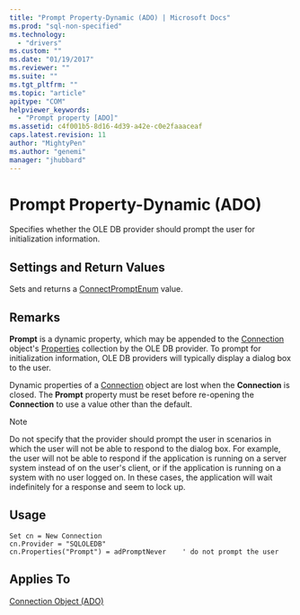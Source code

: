 ```yaml
---
title: "Prompt Property-Dynamic (ADO) | Microsoft Docs"
ms.prod: "sql-non-specified"
ms.technology:
  - "drivers"
ms.custom: ""
ms.date: "01/19/2017"
ms.reviewer: ""
ms.suite: ""
ms.tgt_pltfrm: ""
ms.topic: "article"
apitype: "COM"
helpviewer_keywords: 
  - "Prompt property [ADO]"
ms.assetid: c4f001b5-8d16-4d39-a42e-c0e2faaaceaf
caps.latest.revision: 11
author: "MightyPen"
ms.author: "genemi"
manager: "jhubbard"
---
```

# Prompt Property-Dynamic (ADO)
Specifies whether the OLE DB provider should prompt the user for initialization information.  
  
## Settings and Return Values  
 Sets and returns a [ConnectPromptEnum](../../../ado/reference/ado-api/connectpromptenum.md) value.  
  
## Remarks  
 **Prompt** is a dynamic property, which may be appended to the [Connection](../../../ado/reference/ado-api/connection-object-ado.md) object's [Properties](../../../ado/reference/ado-api/properties-collection-ado.md) collection by the OLE DB provider. To prompt for initialization information, OLE DB providers will typically display a dialog box to the user.  
  
 Dynamic properties of a [Connection](../../../ado/reference/ado-api/connection-object-ado.md) object are lost when the **Connection** is closed. The **Prompt** property must be reset before re-opening the **Connection** to use a value other than the default.  
  
> [!NOTE]
>  Do not specify that the provider should prompt the user in scenarios in which the user will not be able to respond to the dialog box. For example, the user will not be able to respond if the application is running on a server system instead of on the user's client, or if the application is running on a system with no user logged on. In these cases, the application will wait indefinitely for a response and seem to lock up.  
  
## Usage  
  
```  
Set cn = New Connection  
cn.Provider = "SQLOLEDB"  
cn.Properties("Prompt") = adPromptNever    ' do not prompt the user  
```  
  
## Applies To  
 [Connection Object (ADO)](../../../ado/reference/ado-api/connection-object-ado.md)